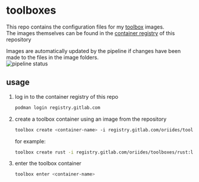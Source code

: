 # toolboxes

This repo contains the configuration files for my [toolbox](containertoolbx.org/) images.  
The images themselves can be found in the [container registry](https://gitlab.com/oriides/toolboxes/container_registry) of this repository

Images are automatically updated by the pipeline if changes have been made to the files in the image folders.  
![pipeline status](https://gitlab.com/oriides/toolboxes/badges/main/pipeline.svg)

## usage

1. log in to the container registry of this repo

    ```bash
    podman login registry.gitlab.com
    ```

2. create a toolbox container using an image from the repository

    ```bash
    toolbox create <container-name> -i registry.gitlab.com/oriides/toolboxes/<image-name>:<image-tag>
    ```

    for example:

    ```bash
    toolbox create rust -i registry.gitlab.com/oriides/toolboxes/rust:latest
    ```

3. enter the toolbox container

    ```bash
    toolbox enter <container-name>
    ```